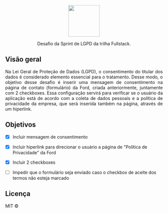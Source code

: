 <div align="center">
  <img src="https://user-images.githubusercontent.com/87024844/174501303-39220671-2f68-408b-9c1d-c3521896cac4.png" width="100">
  
  <p>Desafio da Sprint de LGPD da trilha Fullstack.</P>
</div>

<h2>Visão geral</h2>
<p align="justify">Na Lei Geral de Proteção de Dados (LGPD), o consentimento do titular dos dados é considerado elemento essencial para o tratamento. Desse modo, o objetivo desse desafio é inserir uma mensagem de consentimento na página de contato (formulário) da Ford, criada anteriormente, juntamente com 2 checkboxes. Essa configuração servirá para verificar se o usuário da aplicação está de acordo com a coleta de dados pessoais e a política de privacidade da empresa, que será inserida também na página, através de um hiperlink.

<h2>Objetivos</h2> 

  - [x] Incluir mensagem de consentimento
  - [x] Incluir hiperlink para direcionar o usuário a página de "Política de Privacidade" da Ford 
  - [x] Incluir 2 checkboxes 
  - [ ] Impedir que o formulário seja enviado caso o checkbox de aceite dos termos não esteja marcado  
  

<h2>Licença</h2> 

MIT © 
